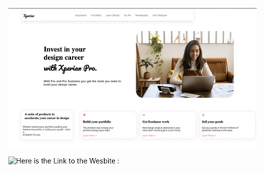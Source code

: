 ![alt text](./strp.png)


 ![Here is the Link to the Wesbite :](https:www.//melodic-mandazi-a8e10b.netlify.app)

